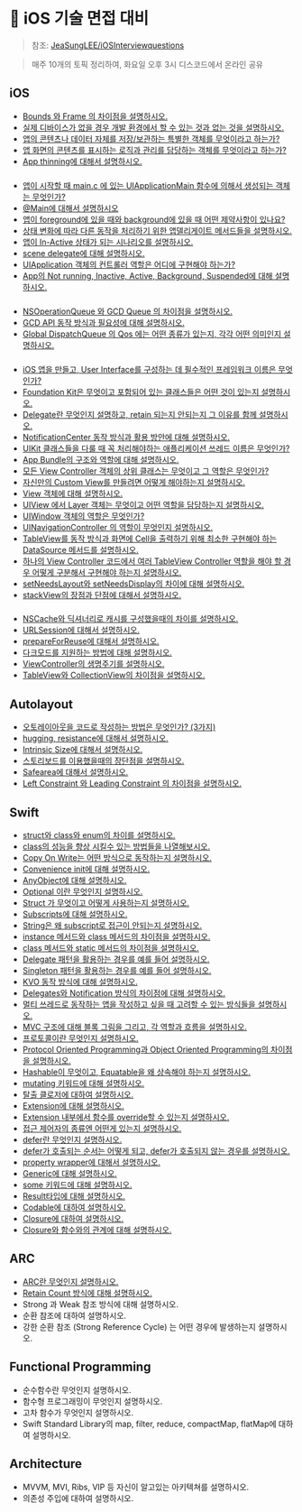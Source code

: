 # 🍎 iOS 기술 면접 대비
> 참조: [JeaSungLEE/iOSInterviewquestions](https://github.com/JeaSungLEE/iOSInterviewquestions)

> 매주 10개의 토픽 정리하여, 화요일 오후 3시 디스코드에서 온라인 공유

## iOS
- [Bounds 와 Frame 의 차이점을 설명하시오.](https://github.com/HypeDitto/iOS-Study/issues/1)
- [실제 디바이스가 없을 경우 개발 환경에서 할 수 있는 것과 없는 것을 설명하시오.](https://github.com/HypeDitto/iOS-Study/issues/2)
- [앱의 콘텐츠나 데이터 자체를 저장/보관하는 특별한 객체를 무엇이라고 하는가?](https://github.com/HypeDitto/iOS-Study/issues/3)
- [앱 화면의 콘텐츠를 표시하는 로직과 관리를 담당하는 객체를 무엇이라고 하는가?](https://github.com/HypeDitto/iOS-Study/issues/4)
- [App thinning에 대해서 설명하시오.](https://github.com/HypeDitto/iOS-Study/issues/5)

### 

- [앱이 시작할 때 main.c 에 있는 UIApplicationMain 함수에 의해서 생성되는 객체는 무엇인가?](https://github.com/HypeDitto/iOS-Study/issues/6)
- [@Main에 대해서 설명하시오](https://github.com/HypeDitto/iOS-Study/issues/7)
- [앱이 foreground에 있을 때와 background에 있을 때 어떤 제약사항이 있나요?](https://github.com/HypeDitto/iOS-Study/issues/8)
- [상태 변화에 따라 다른 동작을 처리하기 위한 앱델리게이트 메서드들을 설명하시오.](https://github.com/HypeDitto/iOS-Study/issues/9)
- [앱이 In-Active 상태가 되는 시나리오를 설명하시오.](https://github.com/HypeDitto/iOS-Study/issues/10)
- [scene delegate에 대해 설명하시오.](https://github.com/HypeDitto/iOS-Study/issues/11)
- [UIApplication 객체의 컨트롤러 역할은 어디에 구현해야 하는가?](https://github.com/HypeDitto/iOS-Study/issues/12)
- [App의 Not running, Inactive, Active, Background, Suspended에 대해 설명하시오.](https://github.com/HypeDitto/iOS-Study/issues/13)

### 

- [NSOperationQueue 와 GCD Queue 의 차이점을 설명하시오.](https://github.com/HypeDitto/iOS-Study/issues/14)
- [GCD API 동작 방식과 필요성에 대해 설명하시오.](https://github.com/HypeDitto/iOS-Study/issues/15)
- [Global DispatchQueue 의 Qos 에는 어떤 종류가 있는지, 각각 어떤 의미인지 설명하시오.](https://github.com/HypeDitto/iOS-Study/issues/16)

### 

- [iOS 앱을 만들고, User Interface를 구성하는 데 필수적인 프레임워크 이름은 무엇인가?](https://github.com/HypeDitto/iOS-Study/issues/17)
- [Foundation Kit은 무엇이고 포함되어 있는 클래스들은 어떤 것이 있는지 설명하시오.](https://github.com/HypeDitto/iOS-Study/issues/18)
- [Delegate란 무엇인지 설명하고, retain 되는지 안되는지 그 이유를 함께 설명하시오.](https://github.com/HypeDitto/iOS-Study/issues/19)
- [NotificationCenter 동작 방식과 활용 방안에 대해 설명하시오.](https://github.com/HypeDitto/iOS-Study/issues/20)
- [UIKit 클래스들을 다룰 때 꼭 처리해야하는 애플리케이션 쓰레드 이름은 무엇인가?](https://github.com/HypeDitto/iOS-Study/issues/21)
- [App Bundle의 구조와 역할에 대해 설명하시오.](https://github.com/HypeDitto/iOS-Study/issues/22)
- [모든 View Controller 객체의 상위 클래스는 무엇이고 그 역할은 무엇인가?](https://github.com/HypeDitto/iOS-Study/issues/23)
- [자신만의 Custom View를 만들려면 어떻게 해야하는지 설명하시오.](https://github.com/HypeDitto/iOS-Study/issues/24)
- [View 객체에 대해 설명하시오.](https://github.com/HypeDitto/iOS-Study/issues/25)
- [UIView 에서 Layer 객체는 무엇이고 어떤 역할을 담당하는지 설명하시오.](https://github.com/HypeDitto/iOS-Study/issues/26)
- [UIWindow 객체의 역할은 무엇인가?](https://github.com/HypeDitto/iOS-Study/issues/27)
- [UINavigationController 의 역할이 무엇인지 설명하시오.](https://github.com/HypeDitto/iOS-Study/issues/28)
- [TableView를 동작 방식과 화면에 Cell을 출력하기 위해 최소한 구현해야 하는 DataSource 메서드를 설명하시오.](https://github.com/HypeDitto/iOS-Study/issues/29)
- [하나의 View Controller 코드에서 여러 TableView Controller 역할을 해야 할 경우 어떻게 구분해서 구현해야 하는지 설명하시오.](https://github.com/HypeDitto/iOS-Study/issues/30)
- [setNeedsLayout와 setNeedsDisplay의 차이에 대해 설명하시오.](https://github.com/HypeDitto/iOS-Study/issues/31)
- [stackView의 장점과 단점에 대해서 설명하시오.](https://github.com/HypeDitto/iOS-Study/issues/32)

### 

- [NSCache와 딕셔너리로 캐시를 구성했을때의 차이를 설명하시오.](https://github.com/HypeDitto/iOS-Study/issues/33)
- [URLSession에 대해서 설명하시오.](https://github.com/HypeDitto/iOS-Study/issues/34)
- [prepareForReuse에 대해서 설명하시오.](https://github.com/HypeDitto/iOS-Study/issues/35)
- [다크모드를 지원하는 방법에 대해 설명하시오.](https://github.com/HypeDitto/iOS-Study/issues/36)
- [ViewController의 생명주기를 설명하시오.](https://github.com/HypeDitto/iOS-Study/issues/37)
- [TableView와 CollectionView의 차이점을 설명하시오.](https://github.com/HypeDitto/iOS-Study/issues/38)

## Autolayout

- [오토레이아웃을 코드로 작성하는 방법은 무엇인가? (3가지)](https://github.com/HypeDitto/iOS-Study/issues/39)
- [hugging, resistance에 대해서 설명하시오.](https://github.com/HypeDitto/iOS-Study/issues/40)
- [Intrinsic Size에 대해서 설명하시오.](https://github.com/HypeDitto/iOS-Study/issues/41)
- [스토리보드를 이용했을때의 장단점을 설명하시오.](https://github.com/HypeDitto/iOS-Study/issues/42)
- [Safearea에 대해서 설명하시오.](https://github.com/HypeDitto/iOS-Study/issues/43)
- [Left Constraint 와 Leading Constraint 의 차이점을 설명하시오.](https://github.com/HypeDitto/iOS-Study/issues/44)

## Swift

- [struct와 class와 enum의 차이를 설명하시오.](https://github.com/HypeDitto/iOS-Study/issues/45)
- [class의 성능을 향상 시킬수 있는 방법들을 나열해보시오.](https://github.com/HypeDitto/iOS-Study/issues/46)
- [Copy On Write는 어떤 방식으로 동작하는지 설명하시오.](https://github.com/HypeDitto/iOS-Study/issues/47)
- [Convenience init에 대해 설명하시오.](https://github.com/HypeDitto/iOS-Study/issues/48)
- [AnyObject에 대해 설명하시오.](https://github.com/HypeDitto/iOS-Study/issues/49)
- [Optional 이란 무엇인지 설명하시오.](https://github.com/HypeDitto/iOS-Study/issues/50)
- [Struct 가 무엇이고 어떻게 사용하는지 설명하시오.](https://github.com/HypeDitto/iOS-Study/issues/51)
- [Subscripts에 대해 설명하시오.](https://github.com/HypeDitto/iOS-Study/issues/52)
- [String은 왜 subscript로 접근이 안되는지 설명하시오.](https://github.com/HypeDitto/iOS-Study/issues/53)
- [instance 메서드와 class 메서드의 차이점을 설명하시오.](https://github.com/HypeDitto/iOS-Study/issues/54)
- [class 메서드와 static 메서드의 차이점을 설명하시오.](https://github.com/HypeDitto/iOS-Study/issues/55)
- [Delegate 패턴을 활용하는 경우를 예를 들어 설명하시오.](https://github.com/HypeDitto/iOS-Study/issues/56)
- [Singleton 패턴을 활용하는 경우를 예를 들어 설명하시오.](https://github.com/HypeDitto/iOS-Study/issues/57)
- [KVO 동작 방식에 대해 설명하시오.](https://github.com/HypeDitto/iOS-Study/issues/58)
- [Delegates와 Notification 방식의 차이점에 대해 설명하시오.](https://github.com/HypeDitto/iOS-Study/issues/59)
- [멀티 쓰레드로 동작하는 앱을 작성하고 싶을 때 고려할 수 있는 방식들을 설명하시오.](https://github.com/HypeDitto/iOS-Study/issues/60)
- [MVC 구조에 대해 블록 그림을 그리고, 각 역할과 흐름을 설명하시오.](https://github.com/HypeDitto/iOS-Study/issues/61)
- [프로토콜이란 무엇인지 설명하시오.](https://github.com/HypeDitto/iOS-Study/issues/70)
- [Protocol Oriented Programming과 Object Oriented Programming의 차이점을 설명하시오.](https://github.com/HypeDitto/iOS-Study/issues/62)
- [Hashable이 무엇이고, Equatable을 왜 상속해야 하는지 설명하시오.](https://github.com/HypeDitto/iOS-Study/issues/63)
- [mutating 키워드에 대해 설명하시오.](https://github.com/HypeDitto/iOS-Study/issues/64)
- [탈출 클로저에 대하여 설명하시오.](https://github.com/HypeDitto/iOS-Study/issues/65)
- [Extension에 대해 설명하시오.](https://github.com/HypeDitto/iOS-Study/issues/66)
- [Extension 내부에서 함수를 override할 수 있는지 설명하시오.](https://github.com/HypeDitto/iOS-Study/issues/67)
- [접근 제어자의 종류엔 어떤게 있는지 설명하시오.](https://github.com/HypeDitto/iOS-Study/issues/68)
- [defer란 무엇인지 설명하시오.](https://github.com/HypeDitto/iOS-Study/issues/69)
- [defer가 호출되는 순서는 어떻게 되고, defer가 호출되지 않는 경우를 설명하시오.](https://github.com/HypeDitto/iOS-Study/issues/71)
- [property wrapper에 대해서 설명하시오.](https://github.com/HypeDitto/iOS-Study/issues/72)
- [Generic에 대해 설명하시오.](https://github.com/HypeDitto/iOS-Study/issues/73)
- [some 키워드에 대해 설명하시오.](https://github.com/HypeDitto/iOS-Study/issues/74)
- [Result타입에 대해 설명하시오.](https://github.com/HypeDitto/iOS-Study/issues/75)
- [Codable에 대하여 설명하시오.](https://github.com/HypeDitto/iOS-Study/issues/76)
- [Closure에 대하여 설명하시오.](https://github.com/HypeDitto/iOS-Study/issues/77)
- [Closure와 함수와의 관계에 대해 설명하시오.](https://github.com/HypeDitto/iOS-Study/issues/78)

## ARC

- [ARC란 무엇인지 설명하시오.](https://github.com/HypeDitto/iOS-Study/issues/79)
- [Retain Count 방식에 대해 설명하시오.](https://github.com/HypeDitto/iOS-Study/issues/80)
- Strong 과 Weak 참조 방식에 대해 설명하시오.
- 순환 참조에 대하여 설명하시오.
- 강한 순환 참조 (Strong Reference Cycle) 는 어떤 경우에 발생하는지 설명하시오.

## Functional Programming

- 순수함수란 무엇인지 설명하시오.
- 함수형 프로그래밍이 무엇인지 설명하시오.
- 고차 함수가 무엇인지 설명하시오.
- Swift Standard Library의 map, filter, reduce, compactMap, flatMap에 대하여 설명하시오.

## Architecture

- MVVM, MVI, Ribs, VIP 등 자신이 알고있는 아키텍쳐를 설명하시오.
- 의존성 주입에 대하여 설명하시오.
